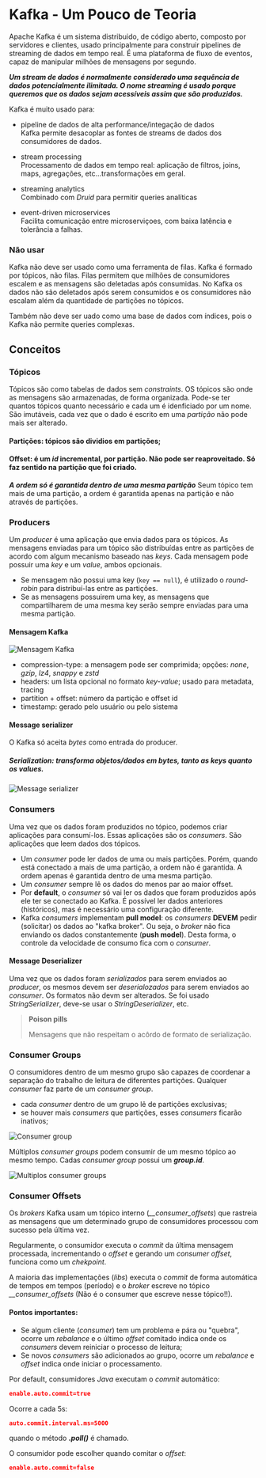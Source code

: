 # Kafka - Um Pouco de Teoria

Apache Kafka é um sistema distribuido, de código aberto, composto por servidores e clientes, usado principalmente para construir pipelines de streaming de dados em tempo real. É uma plataforma de fluxo de eventos, capaz de manipular milhões de mensagens por segundo.

***Um stream de dados é normalmente considerado uma sequência de dados potencialmente ilimitada. O nome streaming é usado porque queremos que os dados sejam acessíveis assim que são produzidos.***

Kafka é muito usado para:
- pipeline de dados de alta performance/integação de dados  
Kafka permite desacoplar as fontes de streams de dados dos consumidores de dados.   

- stream processing  
Processamento de dados em tempo real: aplicação de filtros, joins, maps, agregações, etc...transformações em geral.

- streaming analytics  
Combinado com *Druid* para permitir queries analíticas  

- event-driven microservices  
Facilita comunicação entre microserviçoes, com baixa latência e tolerância a falhas. 

### Não usar

Kafka não deve ser usado como uma ferramenta de filas. Kafka é formado por tópicos, não filas. Filas permitem que milhões de consumidores escalem e as mensagens são deletadas após consumidas. No Kafka os dados não são deletados após serem consumidos e os consumidores não escalam além da quantidade de partições no tópicos. 

Também não deve ser uado como uma base de dados com índices, pois o Kafka não permite queries complexas.

## Conceitos

### Tópicos

Tópicos são como tabelas de dados sem *constraints*. OS tópicos são onde as mensagens são armazenadas, de forma organizada. Pode-se ter quantos tópicos quanto necessário e cada um é idenficiado por um nome. São imutáveis, cada vez que o dado é escrito em uma *partição* não pode mais ser alterado.

#### Partições: tópicos são dividios em partições;
#### Offset: é um *id* incremental, por partição. Não pode ser reaproveitado. Só faz sentido na partição que foi criado.

***A ordem só é garantida dentro de uma mesma partição***
Seum tópico tem mais de uma partição, a ordem é garantida apenas na partição e não através de partições.

### Producers

Um *producer* é uma aplicação que envia dados para os tópicos. 
As mensagens enviadas para um tópico são distribuídas entre as partições de acordo com algum mecanismo baseado nas *keys*. 
Cada mensagem pode possuir uma *key* e um *value*, ambos opcionais.
- Se mensagem não possui uma key (```key == null```), é utilizado o *round-robin* para distribuí-las entre as partições.
- Se as mensagens possuirem uma key, as mensagens que compartilharem de uma mesma key serão sempre enviadas para uma mesma partição. 

#### Mensagem Kafka

![Mensagem Kafka](/img/kafka-message.png)

- compression-type: a mensagem pode ser comprimida; opções: *none*, *gzip*, *lz4*, *snappy* e *zstd*
- headers: um lista opcional no formato *key-value*; usado para metadata, tracing
- partition + offset: número da partição e offset id
- timestamp: gerado pelo usuário ou pelo sistema

#### Message serializer

O Kafka só aceita *bytes* como entrada do producer.
##### Serialization: transforma objetos/dados em bytes, tanto as keys quanto os values.

![Message serializer](/img/kafka-message-serializer.png)

### Consumers

Uma vez que os dados foram produzidos no tópico, podemos criar aplicações para consumí-los.  Essas aplicações são os *consumers*.  São aplicações que leem dados dos tópicos.
- Um *consumer* pode ler dados de uma ou mais partições. Porém, quando está conectado a mais de uma partição, a ordem não é garantida. A ordem apenas é garantida dentro de uma mesma partição. 
- Um *consumer* sempre lê os dados do menos par ao maior offset.
- Por **default**,  o *consumer* só vai ler os dados que foram produzidos após ele ter se conectado ao Kafka. É possível ler dados anteriores (históricos), mas é necessário uma configuração diferente.
- Kafka *consumers* implementam **pull model**:  os *consumers* **DEVEM** pedir (solicitar) os dados ao "kafka broker". Ou seja, o *broker* não fica enviando os dados constantemente (**push model**). Desta forma, o controle da velocidade de consumo fica com o *consumer*.

#### Message Deserializer

Uma vez que os dados foram *serializados* para serem enviados ao *producer*, os mesmos devem ser *deserialozados* para serem enviados ao *consumer*.  Os formatos não devm ser alterados. Se foi usado *StringSerializer*, deve-se usar o *StringDeserializer*, etc.

> **Poison pills** 
>
> Mensagens que não respeitam o acôrdo de formato de serialização.

### Consumer Groups
  
O consumidores dentro de um mesmo grupo são capazes de coordenar a separação do trabalho de leitura de diferentes partições. Qualquer *consumer* faz parte de um *consumer group*.
- cada *consumer* dentro de um grupo lê de partições exclusivas;
- se houver mais *consumers* que partições, esses *consumers* ficarão inativos;

![Consumer group](/img/kafka-consumer-group01.png)


Múltiplos *consumer groups* podem consumir de um mesmo tópico ao mesmo tempo. Cadas *consumer group* possui um ***group.id***. 

![Multiplos consumer groups](/img/kafka-consumer-group02.png)

### Consumer Offsets

Os *brokers* Kafka usam um tópico interno (*__consumer_offsets*) que rastreia as mensagens que um determinado grupo de consumidores processou com sucesso pela última vez.

Regularmente, o consumidor executa o *commit* da última mensagem processada, incrementando o *offset* e gerando um *consumer offset*, funciona como um *chekpoint*.

A maioria das implementações (*libs*) executa o *commit* de forma automática de tempos em tempos (período) e o *broker* escreve no tópico *__consumer_offsets* (Não é o consumer que escreve nesse tópico!!). 

#### Pontos importantes:
- Se algum cliente (*consumer*) tem um problema e pára ou "quebra", ocorre um *rebalance* e o último *offset* comitado indica onde os *consumers* devem reiniciar o processo de leitura;
- Se novos *consumers* são adicionados ao grupo, ocorre um *rebalance* e *offset* indica onde iniciar o processamento.

Por default, consumidores *Java* executam o *commit* automático:
```json
enable.auto.commit=true
```
Ocorre a cada 5s:
```json
auto.commit.interval.ms=5000
```
quando o método ***.poll()*** é chamado.

O consumidor pode escolher quando comitar o *offset*:
```json
enable.auto.commit=false
```







